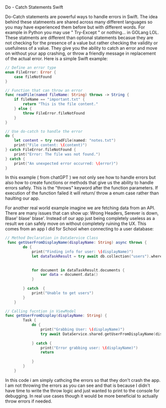 Do - Catch Statements Swift

Do-Catch statements are powerful ways to handle errors in Swift. The idea behind these statmeents are shared across many different languages so you may have experienced them before but with different words. For example in Python you may use " Try-Except " or nothing... in GOLang LOL. These statments are different than optional statements becasue they are not checking for the presence of a value but rather checking the validity or usefulness of a value. They give you the ability to catch an error and move on without your app crashing, or throw a friendly message in replacement of the actual error. Here is a simple Swift example: 

```swift
// Define an error type
enum FileError: Error {
    case fileNotFound
}

// Function that can throw an error
func readFile(named fileName: String) throws -> String {
    if fileName == "important.txt" {
        return "This is the file content."
    } else {
        throw FileError.fileNotFound
    }
}

// Use do-catch to handle the error
do {
    let content = try readFile(named: "notes.txt")
    print("File content: \(content)")
} catch FileError.fileNotFound {
    print("Error: The file was not found.")
} catch {
    print("An unexpected error occurred: \(error)")
}


```

In this example ( from chatGPT ) we not only see how to handle errors but also how to create functions or methods that give us the ability to handle errors safely. This is the "throws" keyword after the function parameters. If execution of the function failed it will return/ throw a enum case rather than haulting our app. 

For another real world example imagine we are fetching data from an API. There are many issues that can show up: Wrong Headers, Serever is down, Blase' blase' blase'. Instead of our app just being completely useless as a result we can safely move on without completely ruining the UX. This comes from an app I did for School when connecting to a user database: 

```swift
// Method Declaration in DataService Class 
 func getUserFromDisplayName(displayName: String) async throws {
        do {
            print("Finding info for user: \(displayName)")
            let dataTaskResult = try await db.collection("users").whereField("displayName", isEqualTo: displayName).getDocuments()
            
        
            for document in dataTaskResult.documents {
                var data = document.data()
            }
            
        } catch  {
            print("Unable to get users")
        }
    }

// Calling fucntion in ViewModel
func getUserFromDisplay(displayName: String) {
        Task {
            do {
                print("Grabbing User: \(displayName)")
                try await DataService.shared.getUserFromDisplayName(displayName: displayName)
                
            } catch {
                print("Error grabbing user: \(displayName)")
                return
                
            }
        }
    }
```

In this code i am simply cathcing the errors so that they don't crash the app. I am not throwing the errors as you can see and that is because I didn't have time to write the throw logic and just wanted to print to the console for debugging. In real use cases though it would be more beneficial to actually throw errors if needed. 


